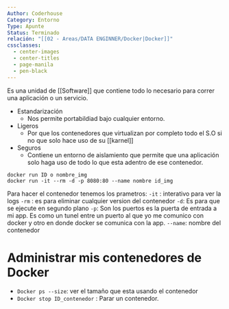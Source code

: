 ```yaml
---
Author: Coderhouse
Category: Entorno
Type: Apunte
Status: Terminado
relación: "[[02 - Areas/DATA ENGINNER/Docker|Docker]]"
cssclasses:
  - center-images
  - center-titles
  - page-manila
  - pen-black
---
```

Es una unidad de [[Software]] que contiene todo lo necesario para correr una aplicación o un servicio.

- Estandarización 
	- Nos permite portabildiad bajo cualquier entorno.
- Ligeros
	- Por que los contenedores que virtualizan por completo todo el S.O si no que solo hace uso de su [[karnel]]
- Seguros
	- Contiene un entorno de aislamiento que permite que una aplicación solo haga uso de todo lo que esta adentro de ese contenedor. 

```docker
docker run ID o nombre_img
docker run -it --rm -d -p 8080:80 --name nombre id_img
```


Para hacer el contenedor tenemos los prametros:
`-it` : interativo para ver la logs
`-rm` : es para eliminar cualquier version del contenedor
`-d`:  Es para que se ejecute en segundo plano
`-p`: Son los puertos es la puerta de entrada a mi app. Es como un tunel entre un puerto al que yo me comunico con docker y otro en donde docker se comunica con la app.
`--name`: nombre del contenedor

# Administrar mis contenedores de Docker
- `Docker ps --size`: ver el tamaño que esta usando el contenedor
- `Docker stop ID_contenedor` : Parar un contenedor.
 



























